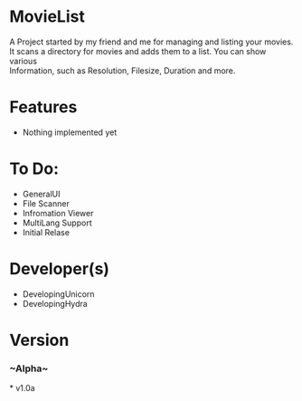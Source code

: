 MovieList
=========

A Project started by my friend and me for managing and listing your movies. <br>
It scans a directory for movies and adds them to a list. You can show various <br>
Information, such as Resolution, Filesize, Duration and more. <br>

Features
==========
* Nothing implemented yet

To Do:
===========
* GeneralUI
* File Scanner
* Infromation Viewer
* MultiLang Support
* Initial Relase

Developer(s)
============
* DevelopingUnicorn
* DevelopingHydra

Version
========
<h3>~Alpha~</h3>
* v1.0a 

